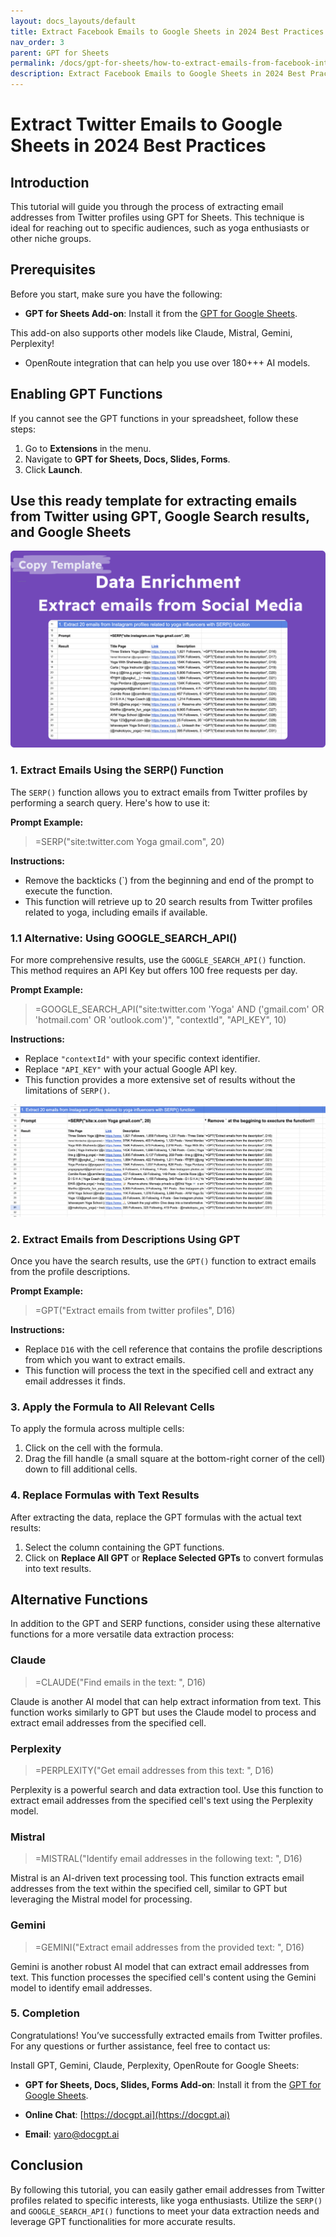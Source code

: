 ```yaml
---
layout: docs_layouts/default
title: Extract Facebook Emails to Google Sheets in 2024 Best Practices
nav_order: 3
parent: GPT for Sheets
permalink: /docs/gpt-for-sheets/how-to-extract-emails-from-facebook-into-google-sheets-2024-guide
description: Extract Facebook Emails to Google Sheets in 2024 Best Practices
---
```



# Extract Twitter Emails to Google Sheets in 2024 Best Practices

## Introduction

This tutorial will guide you through the process of extracting email addresses from Twitter profiles using GPT for Sheets. This technique is ideal for reaching out to specific audiences, such as yoga enthusiasts or other niche groups.

## Prerequisites

Before you start, make sure you have the following:
- **GPT for Sheets Add-on**: Install it from the [GPT for Google Sheets](https://workspace.google.com/u/0/marketplace/app/gpt_for_sheets_docs_forms_slides/466607203252).

This add-on also supports other models like Claude, Mistral, Gemini, Perplexity!
+ OpenRoute integration that can help you use over 180+++ AI models.

## Enabling GPT Functions

If you cannot see the GPT functions in your spreadsheet, follow these steps:

1. Go to **Extensions** in the menu.
2. Navigate to **GPT for Sheets, Docs, Slides, Forms**.
3. Click **Launch**.

## Use this ready template for extracting emails from Twitter using GPT, Google Search results, and Google Sheets

<a rel="nofollow" target="_blank" href="https://docs.google.com/spreadsheets/d/1NGwuIUOJxdWUsFvXqtpQczZ8uaAEY4ZvwS68OV-1_wg/template/preview">
  <img src="https://github.com/skiffer/hydra-docgpt.ai/blob/main/images/prev-extract-emails.png?raw=true" alt="gpt for sheets">
</a>

### 1. Extract Emails Using the SERP() Function

The `SERP()` function allows you to extract emails from Twitter profiles by performing a search query. Here's how to use it:

**Prompt Example:**

> =SERP("site:twitter.com Yoga gmail.com", 20)

**Instructions:**

- Remove the backticks (`) from the beginning and end of the prompt to execute the function.
- This function will retrieve up to 20 search results from Twitter profiles related to yoga, including emails if available.

### 1.1 Alternative: Using GOOGLE_SEARCH_API()

For more comprehensive results, use the `GOOGLE_SEARCH_API()` function. This method requires an API Key but offers 100 free requests per day.

**Prompt Example:**

> =GOOGLE_SEARCH_API("site:twitter.com 'Yoga' AND ('gmail.com' OR 'hotmail.com' OR 'outlook.com')", "contextId", "API_KEY", 10)

**Instructions:**

- Replace `"contextId"` with your specific context identifier.
- Replace `"API_KEY"` with your actual Google API key.
- This function provides a more extensive set of results without the limitations of `SERP()`.

![Extract emails from Twitter in Google Sheets](https://github.com/skiffer/hydra-docgpt.ai/blob/main/images/article-extract-emails-twitter.png?raw=true)

### 2. Extract Emails from Descriptions Using GPT

Once you have the search results, use the `GPT()` function to extract emails from the profile descriptions.

**Prompt Example:**

> =GPT("Extract emails from twitter profiles", D16)

**Instructions:**

- Replace `D16` with the cell reference that contains the profile descriptions from which you want to extract emails.
- This function will process the text in the specified cell and extract any email addresses it finds.

### 3. Apply the Formula to All Relevant Cells

To apply the formula across multiple cells:

1. Click on the cell with the formula.
2. Drag the fill handle (a small square at the bottom-right corner of the cell) down to fill additional cells.

### 4. Replace Formulas with Text Results

After extracting the data, replace the GPT formulas with the actual text results:

1. Select the column containing the GPT functions.
2. Click on **Replace All GPT** or **Replace Selected GPTs** to convert formulas into text results.

## Alternative Functions

In addition to the GPT and SERP functions, consider using these alternative functions for a more versatile data extraction process:

### Claude

> =CLAUDE("Find emails in the text: ", D16)

Claude is another AI model that can help extract information from text. This function works similarly to GPT but uses the Claude model to process and extract email addresses from the specified cell.

### Perplexity

> =PERPLEXITY("Get email addresses from this text: ", D16)

Perplexity is a powerful search and data extraction tool. Use this function to extract email addresses from the specified cell's text using the Perplexity model.

### Mistral

> =MISTRAL("Identify email addresses in the following text: ", D16)

Mistral is an AI-driven text processing tool. This function extracts email addresses from the text within the specified cell, similar to GPT but leveraging the Mistral model for processing.

### Gemini

> =GEMINI("Extract email addresses from the provided text: ", D16)

Gemini is another robust AI model that can extract email addresses from text. This function processes the specified cell's content using the Gemini model to identify email addresses.

### 5. Completion

Congratulations! You’ve successfully extracted emails from Twitter profiles. For any questions or further assistance, feel free to contact us:

Install GPT, Gemini, Claude, Perplexity, OpenRoute for Google Sheets:
- **GPT for Sheets, Docs, Slides, Forms Add-on**: Install it from the [GPT for Google Sheets](https://workspace.google.com/u/0/marketplace/app/gpt_for_sheets_docs_forms_slides/466607203252).

- **Online Chat**: [https://docgpt.ai](https://docgpt.ai)
- **Email**: yaro@docgpt.ai

## Conclusion

By following this tutorial, you can easily gather email addresses from Twitter profiles related to specific interests, like yoga enthusiasts. Utilize the `SERP()` and `GOOGLE_SEARCH_API()` functions to meet your data extraction needs and leverage GPT functionalities for more accurate results.